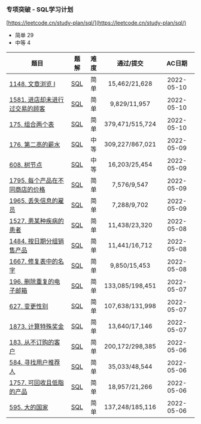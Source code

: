 ### 专项突破 - SQL学习计划

[https://leetcode.cn/study-plan/sql/](https://leetcode.cn/study-plan/sql/)

- 简单 29
- 中等 4

<!--| []() | [SQL]() |  |  | 2022-05- | -->

| 题目 | 题解 | 难度 | 通过/提交 | AC日期 |
|----|----|:----:|:----:|:----:|
| [1148. 文章浏览 I](https://leetcode.cn/problems/article-views-i/) | [SQL](1148.%20文章浏览%20I.sql) | 简单 | 15,462/21,628 | 2022-05-10 |
| [1581. 进店却未进行过交易的顾客](https://leetcode.cn/problems/customer-who-visited-but-did-not-make-any-transactions/) | [SQL](1581.%20进店却未进行过交易的顾客.sql) | 简单 | 9,829/11,957 | 2022-05-10 |
| [175. 组合两个表](https://leetcode.cn/problems/combine-two-tables/) | [SQL](175.%20组合两个表.sql) | 简单 | 379,471/515,724 | 2022-05-10 |
| [176. 第二高的薪水](https://leetcode.cn/problems/second-highest-salary/) | [SQL](176.%20第二高的薪水.sql) | 中等 | 309,227/867,021 | 2022-05-09 |
| [608. 树节点](https://leetcode.cn/problems/tree-node/) | [SQL](608.%20树节点.sql) | 中等 | 16,203/25,454 | 2022-05-09 |
| [1795. 每个产品在不同商店的价格](https://leetcode.cn/problems/rearrange-products-table/) | [SQL](1795.%20每个产品在不同商店的价格.sql) | 简单 | 7,576/9,547 | 2022-05-09 |
| [1965. 丢失信息的雇员](https://leetcode.cn/problems/employees-with-missing-information/) | [SQL](1965.%20丢失信息的雇员.sql) | 简单 | 7,288/9,702 | 2022-05-09 |
| [1527. 患某种疾病的患者](https://leetcode.cn/problems/patients-with-a-condition/) | [SQL](1527.%20患某种疾病的患者.sql) | 简单 | 11,438/23,320 | 2022-05-08 |
| [1484. 按日期分组销售产品](https://leetcode.cn/problems/group-sold-products-by-the-date/) | [SQL](1484.%20按日期分组销售产品.sql) | 简单 | 11,441/16,712 | 2022-05-08 |
| [1667. 修复表中的名字](https://leetcode.cn/problems/fix-names-in-a-table/) | [SQL](1667.%20修复表中的名字.sql) | 简单 | 9,850/15,453 | 2022-05-08 |
| [196. 删除重复的电子邮箱](https://leetcode.cn/problems/delete-duplicate-emails/) | [SQL](196.%20删除重复的电子邮箱.sql) | 简单 | 133,085/198,451 | 2022-05-07 |
| [627. 变更性别](https://leetcode.cn/problems/swap-salary/) | [SQL](627.%20变更性别.sql) | 简单 | 107,638/131,998 | 2022-05-07 |
| [1873. 计算特殊奖金](https://leetcode.cn/problems/calculate-special-bonus/) | [SQL](1873.%20计算特殊奖金.sql) | 简单 | 13,640/17,146 | 2022-05-07 |
| [183. 从不订购的客户](https://leetcode.cn/problems/customers-who-never-order/) | [SQL](183.%20从不订购的客户.sql) | 简单 | 200,172/298,385 | 2022-05-06 |
| [584. 寻找用户推荐人](https://leetcode.cn/problems/find-customer-referee/) | [SQL](584.%20寻找用户推荐人.sql) | 简单 | 35,033/48,544 | 2022-05-06 |
| [1757. 可回收且低脂的产品](https://leetcode.cn/problems/recyclable-and-low-fat-products/) | [SQL](1757.%20可回收且低脂的产品.sql) | 简单 | 18,957/21,266 | 2022-05-06 |
| [595. 大的国家](https://leetcode.cn/problems/big-countries/) | [SQL](595.%20大的国家.sql) | 简单 | 137,248/185,116 | 2022-05-06 |